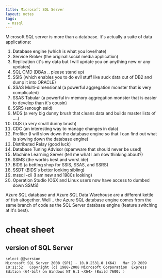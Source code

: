 ```yaml
---
title: Microsoft SQL Server
layout: notes
tags:
 - mssql
---
```


Microsoft SQL server is more than a database. It's actually a suite of data applications:

1. Database engine (which is what you love/hate)
1. Service Broker (the original social media application)
1. Replication (it's my data but I will update you on anything new or any updates)
1. SQL CMD (DBAs .. please stand up)
1. SSIS (which enables you to do evil stuff like suck data out of DB2 and dump it into ORACLE)
1. SSAS Multi-dimensional (a powerful aggregation monster that is very complicated)
1. SSAS Tabular (a powerful in-memory aggregation monster that is easier to develop than it's cousin)
1. SSRS (enough said)
1. MDS (a very big dunny brush that cleans data and builds master lists of ....)
1. DQS (a very small dunny brush)
1. CDC (an interesting way to manage changes in data)
1. Profiler (I will slow down the database engine so that I can find out what is slowing down the database engine)
1. Distributed Relay (good luck)
1. Database Tuning Advisor (spamware that should never be used)
1. Machine Learning Server (tell me what I am now thinking about?)
1. SSMS (the worlds best and worst ide)
1. BIDS (a betting shop for SSIS, SSAS, and SSRS)
1. SSDT (BIDS's better looking sibling)
1. mssql -cli (I am new and 1980s looking)
1. Operation Studio (OSX and Linux users now have access to dumbed down SSMS)

Azure SQL database and Azure SQL Data Warehouse are a different kettle of fish altogether. Well .. the Azure SQL database engine comes from the same branch of code as the SQL Server database engine (feature switching at it's best).


# cheat sheet

## version of SQL Server

```
select @@version
Microsoft SQL Server 2008 (SP1) - 10.0.2531.0 (X64)   Mar 29 2009 
10:11:52   Copyright (c) 1988-2008 Microsoft Corporation  Express 
Edition (64-bit) on Windows NT 6.1 <X64> (Build 7600: )
```
